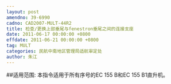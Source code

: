 ```yaml
---
layout: post
amendno: 39-6990
cadno: CAD2007-MULT-44R2
title: 检查/更换上部垂尾与fenestron垂尾之间的连接支座
date: 2011-06-17 00:00:00 +0800
effdate: 2011-06-21 00:00:00 +0800
tag: MULT
categories: 民航中南地区管理局适航审定处
author: 朱江
---
```


##适用范围:
本指令适用于所有序号的EC 155 B和EC 155 B1直升机。

